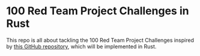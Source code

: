 # 100 Red Team Project Challenges in Rust

This repo is all about tackling the 100 Red Team Project Challenges inspired by [this GitHub repository](https://github.com/kurogai/100-redteam-projects), which will be implemented in Rust.


